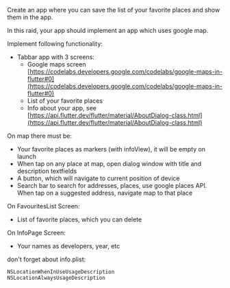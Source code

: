 Create an app where you can save the list of your favorite places and show them in the app.

In this raid, your app should implement an app which uses google map.

Implement following functionality: 

- Tabbar app with 3 screens:
    - Google maps screen [https://codelabs.developers.google.com/codelabs/google-maps-in-flutter#0](https://codelabs.developers.google.com/codelabs/google-maps-in-flutter#0)
    - List of your favorite places
    - Info about your app, see [https://api.flutter.dev/flutter/material/AboutDialog-class.html](https://api.flutter.dev/flutter/material/AboutDialog-class.html)

On map there must be:

- Your favorite places as markers (with infoView), it will be empty on launch
- When tap on any place at map, open dialog window with title and description textfields
- A button, which will navigate to current position of device
- Search bar to search for addresses, places, use google places API. When tap on a suggested address, navigate map to that place

On FavouritesList Screen:

- List of favorite places, which you can delete

On InfoPage Screen:

- Your names as developers, year, etc

don't forget about info.plist: 

```
NSLocationWhenInUseUsageDescription
NSLocationAlwaysUsageDescription
```

